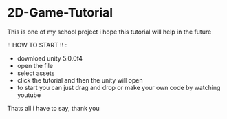 # 2D-Game-Tutorial
This is one of my school project i hope this tutorial will help in the future

!! HOW TO START !! :
- download unity 5.0.0f4
- open the file
- select assets
- click the tutorial and then the unity will open
- to start you can just drag and drop or make your own code by watching youtube

Thats all i have to say, thank you
